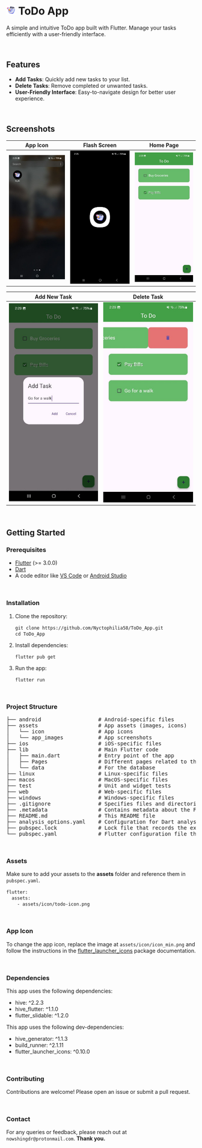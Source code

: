 # ![](/assets/icon/icon_min.png "Icon") ToDo App

A simple and intuitive ToDo app built with Flutter. Manage your tasks efficiently with a user-friendly interface.

<br/>

## Features

- **Add Tasks**: Quickly add new tasks to your list.
- **Delete Tasks**: Remove completed or unwanted tasks.
- **User-Friendly Interface**: Easy-to-navigate design for better user experience.

<br/>

## Screenshots
App Icon             |Flash Screen        |Home Page             |
:-------------------------:|:-------------------------:|:-------------------------: 
![](/assets/app_images/icon.jpg "App Icon")  |  ![](/assets/app_images/flash_screen.jpg "Flash Screen")  |  ![](/assets/app_images/home_page.jpg "Home Page")


Add New Task             |Delete Task        
:-------------------------:|:-------------------------:
![](/assets/app_images/add_new_task.jpg "Add New Task")  |      ![](/assets/app_images/delete_task.jpg "Delete Task")  

<br/>

## Getting Started
### Prerequisites
- [Flutter](https://flutter.dev/) (>= 3.0.0)
- [Dart](https://dart.dev/)
- A code editor like [VS Code](https://code.visualstudio.com/) or [Android Studio](https://developer.android.com/studio)

<br/>

### Installation
1. Clone the repository:
   
    ```
    git clone https://github.com/Nyctophilia58/ToDo_App.git
    cd ToDo_App
    ```
2. Install dependencies:
    
    ```
    flutter pub get
    ```
3. Run the app:
       
    ```
    flutter run
    ```
<br/>

### Project Structure
<pre>
├── android                  # Android-specific files
├── assets                   # App assets (images, icons)
│   └── icon                 # App icons
│   └── app_images           # App screenshots
├── ios                      # iOS-specific files
├── lib                      # Main Flutter code
│   ├── main.dart            # Entry point of the app
│   ├── Pages                # Different pages related to the project
│   └── data                 # For the database
├── linux                    # Linux-specific files
├── macos                    # MacOS-specific files
├── test                     # Unit and widget tests
├── web                      # Web-specific files
├── windows                  # Windows-specific files
├── .gitignore               # Specifies files and directories that Git should ignore
├── .metadata                # Contains metadata about the Flutter project (IDE specific)
├── README.md                # This README file
├── analysis_options.yaml    # Configuration for Dart analysis options
├── pubspec.lock             # Lock file that records the exact versions of dependencies
└── pubspec.yaml             # Flutter configuration file that lists project dependencies and settings
</pre>

<br/>

### Assets

Make sure to add your assets to the **assets** folder and reference them in `pubspec.yaml`.

    flutter:
      assets:
        - assets/icon/todo-icon.png

<br/>

### App Icon
To change the app icon, replace the image at `assets/icon/icon_min.png` and follow the instructions in the [flutter_launcher_icons](https://pub.dev/packages/flutter_launcher_icons) package documentation.

<br/>

### Dependencies
This app uses the following dependencies:
- hive: ^2.2.3
- hive_flutter: ^1.1.0
- flutter_slidable: ^1.2.0

This app uses the following dev-dependencies:
- hive_generator: ^1.1.3
- build_runner: ^2.1.11
- flutter_launcher_icons: ^0.10.0

<br/>

### Contributing
Contributions are welcome! Please open an issue or submit a pull request.

<br/>

### Contact
For any queries or feedback, please reach out at `nowshingdr@protonmail.com`. **Thank you.**

